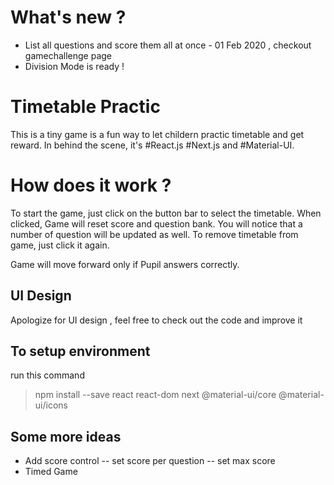 # What's new ?
- List all questions and score them all at once - 01 Feb 2020 , checkout gamechallenge page 
- Division Mode is ready !

# Timetable Practic

This is a tiny game is a fun way to let childern practic timetable and get reward. In behind the scene, it's #React.js #Next.js and #Material-UI.

# How does it work ?

To start the game, just click on the button bar to select the timetable. When clicked, Game will reset score and question bank. You will notice that a number of question will be updated as well. To remove timetable from game, just click it again.

Game will move forward only if Pupil answers correctly. 

## UI Design

Apologize for UI design , feel free to check out the code and improve it 

## To setup environment

run this command
>npm install --save react react-dom next @material-ui/core @material-ui/icons

## Some more ideas

- Add score control
-- set score per question
-- set max score
- Timed Game

